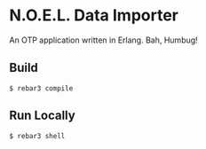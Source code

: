 N.O.E.L. Data Importer
=====

An OTP application written in Erlang.
Bah, Humbug!

Build
-----

    $ rebar3 compile

Run Locally
-----------

    $ rebar3 shell
